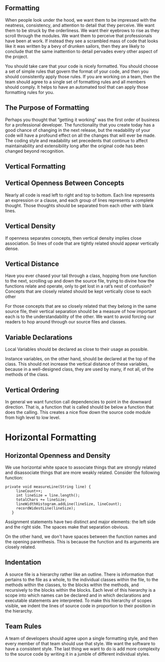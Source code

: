 ## Formatting

When people look under the hood, we want them to be impressed with the neatness, consistency, and attention to detail that they perceive. We want them to be struck by the orderliness. We want their eyebrows to rise as they scroll through the modules. We want them to perceive that professionals have been at work. If instead they see a scrambled mass of code that looks like it was written by a bevy of drunken sailors, then they are likely to conclude that the same inattention to detail pervades every other aspect of the project.

You should take care that your code is nicely formatted. You should choose a set of simple rules that govern the format of your code, and then you should consistently apply those rules. If you are working on a team, then the team should agree to a single set of formatting rules and all members should comply. It helps to have an automated tool that can apply those formatting rules for you.


## The Purpose of Formatting

Perhaps you thought that “getting it working” was the first order of business for a professional developer. The functionality that you create today has a good chance of changing in the next release, but the readability of your code will have a profound effect on all the changes that will ever be made. The coding style and readability set precedents that continue to affect maintainability and extensibility long after the original code has been changed beyond recognition.


## Vertical Formatting

## Vertical Openness Between Concepts

Nearly all code is read left to right and top to bottom. Each line represents an expression or a clause, and each group of lines represents a complete thought. Those thoughts should be separated from each other with blank lines.

## Vertical Density

If openness separates concepts, then vertical density implies close association. So lines of code that are tightly related should appear vertically dense.

## Vertical Distance

Have you ever chased your tail through a class, hopping from one function to the next, scrolling up and down the source file, trying to divine how the functions relate and operate, only to get lost in a rat’s nest of confusion? Concepts that are closely related should be kept vertically close to each other

For those concepts that are so closely related that they belong in the same source file, their vertical separation should be a measure of how important each is to the understandability of the other. We want to avoid forcing our readers to hop around through our source files and classes.

## Variable Declarations

Local Variables should be declared as close to their usage as possible.

Instance variables, on the other hand, should be declared at the top of the class. This should not increase the vertical distance of these variables, because in a well-designed class, they are used by many, if not all, of the methods of the class.

## Vertical Ordering

In general we want function call dependencies to point in the downward direction. That is, a function that is called should be below a function that does the calling. This creates a nice flow down the source code module from high level to low level.


# Horizontal Formatting

## Horizontal Openness and Density

We use horizontal white space to associate things that are strongly related and disassociate things that are more weakly related. Consider the following function:


```
private void measureLine(String line) {
     lineCount++;
     int lineSize = line.length();
     totalChars += lineSize;
     lineWidthHistogram.addLine(lineSize, lineCount);
     recordWidestLine(lineSize);
   }
```


Assignment statements have two distinct and major elements: the left side and the right side. The spaces make that separation obvious.

On the other hand, we don't have spaces between the function names and the opening parenthesis. This is because the function and its arguments are closely related.

## Indentation

A source file is a hierarchy rather like an outline. There is information that pertains to the file as a whole, to the individual classes within the file, to the methods within the classes, to the blocks within the methods, and recursively to the blocks within the blocks. Each level of this hierarchy is a scope into which names can be declared and in which declarations and executable statements are interpreted. To make this hierarchy of scopes visible, we indent the lines of source code in proportion to their position in the hierarchy.

## Team Rules

A team of developers should agree upon a single formatting style, and then every member of that team should use that style. We want the software to have a consistent style. The last thing we want to do is add more complexity to the source code by writing it in a jumble of different individual styles.